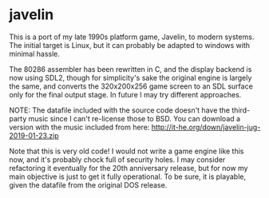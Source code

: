 # javelin

This is a port of my late 1990s platform game, Javelin, to modern systems.
The initial target is Linux, but it can probably be adapted to windows
with minimal hassle.

The 80286 assembler has been rewritten in C, and the display backend is now
using SDL2, though for simplicity's sake the original engine is largely the
same, and converts the 320x200x256 game screen to an SDL surface only for
the final output stage.
In future I may try different approaches.

NOTE: The datafile included with the source code doesn't have the third-party
music since I can't re-license those to BSD.  You can download a version with
the music included from here:  http://it-he.org/down/javelin-jug-2019-01-23.zip


Note that this is very old code!  I would not write a game engine like this
now, and it's probably chock full of security holes.  I may consider refactoring
it eventually for the 20th anniversary release, but for now my main objective
is just to get it fully operational.  To be sure, it is playable, given the
datafile from the original DOS release.

